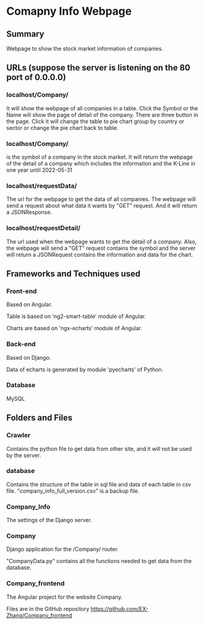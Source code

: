 # Comapny Info Webpage

## Summary

Webpage to show the stock market information of companies.

## URLs (suppose the server is listening on the 80 port of 0.0.0.0)

### localhost/Company/

It will show the webpage of all companies in a table. Click the Symbol or the Name will show the page of detail of the company. There are three button in the page. Click it will change the table to pie chart group by country or sector or change the pie chart back to table.

### localhost/Company/<Symbol>

<Symbol> is the symbol of a company in the stock market. It will return the webpage of the detail of a company which includes the information and the K-Line in one year until 2022-05-31

### localhost/requestData/

The url for the webpage to get the data of all companies. The webpage will send a request about what data it wants by "GET" request. And it will return a JSONResponse.

### localhost/requestDetail/

The url used when the webpage wants to get the detail of a company. Also, the webpage will send a "GET" request contains the symbol and the server will return a JSONRequest contains the information and data for the chart.

## Frameworks and Techniques used

### Front-end

Based on Angular. 

Table is based on 'ng2-smart-table' module of Angular.

Charts are based on 'ngx-echarts' module of Angular. 

### Back-end

Based on Django.

Data of echarts is generated by module 'pyecharts' of Python.

### Database

MySQL

## Folders and Files

### Crawler

Contains the python file to get data from other site, and it will not be used by the server.

### database

Contains the structure of the table in sql file and data of each table in csv file. "company_info_full_version.csv" is a backup file.

### Company_Info

The settings of the Django server.

### Company

Django application for the /Company/ router. 

"CompanyData.py" contains all the functions needed to get data from the database.

### Company_frontend

The Angular project for the website Company.

Files are in the GitHub repository https://github.com/EX-Zhang/Company_frontend
